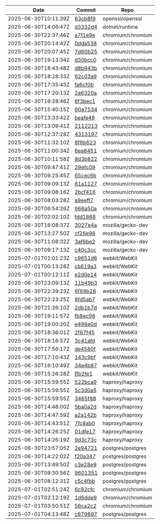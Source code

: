 

| Date | Commit | Repo |
|------|--------|------|
| 2025-06-30T10:11:39Z | [63cb8f9](https://github.com/openssl/openssl/commit/63cb8f99a13fdc4c7c3b1e88d66a3ff70b72e642) | openssl/openssl |
| 2025-06-30T14:06:47Z | [d3332d4](https://github.com/dotnet/runtime/commit/d3332d45ced7b5511c0c6083a967f80cac1afc96) | dotnet/runtime |
| 2025-06-30T22:37:46Z | [a7f1e9e](https://github.com/chromium/chromium/commit/a7f1e9ec2d14cdae207ee18e30b71f812d67472b) | chromium/chromium |
| 2025-06-30T20:14:42Z | [0dda538](https://github.com/chromium/chromium/commit/0dda538507dc9df42631165b896d1bddaea6f435) | chromium/chromium |
| 2025-06-30T20:07:45Z | [7d60b25](https://github.com/chromium/chromium/commit/7d60b25dcefa09cff2f5476f47ad1e3ece3ac0e9) | chromium/chromium |
| 2025-06-30T19:13:34Z | [d30bcc0](https://github.com/chromium/chromium/commit/d30bcc02612ec16dd33370a89525670bf95ba20d) | chromium/chromium |
| 2025-06-30T18:43:48Z | [d8b943b](https://github.com/chromium/chromium/commit/d8b943bcbce2ee54c380415f46958a7a3b7427d0) | chromium/chromium |
| 2025-06-30T18:28:33Z | [62c03a9](https://github.com/chromium/chromium/commit/62c03a941f9adce5be17c106e56d888cd0ceb9ab) | chromium/chromium |
| 2025-06-30T17:35:43Z | [fa6cf0b](https://github.com/chromium/chromium/commit/fa6cf0b2ea471dc7a5a4cd2aea6026bfbad1481e) | chromium/chromium |
| 2025-06-30T17:20:13Z | [2a6320a](https://github.com/chromium/chromium/commit/2a6320aa7d1ff5b58d85b1646a5fded4faa4adeb) | chromium/chromium |
| 2025-06-30T16:28:46Z | [6f3bec1](https://github.com/chromium/chromium/commit/6f3bec1784aca0cfa6ef1d9209420c44aa12c7f3) | chromium/chromium |
| 2025-06-30T15:40:15Z | [60e7534](https://github.com/chromium/chromium/commit/60e7534475d3f1fbf76750b19dea2220bab52ffe) | chromium/chromium |
| 2025-06-30T13:33:42Z | [beafe46](https://github.com/chromium/chromium/commit/beafe463362949a0c65bd32ae9adcfa142b2aae9) | chromium/chromium |
| 2025-06-30T13:09:41Z | [2112213](https://github.com/chromium/chromium/commit/21122139ea67a71fec39e71d3c3ed3b066d82ea2) | chromium/chromium |
| 2025-06-30T12:37:28Z | [4313197](https://github.com/chromium/chromium/commit/43131978898efb2b83b936d6148d1f1cb28e9698) | chromium/chromium |
| 2025-06-30T11:32:10Z | [8f8b623](https://github.com/chromium/chromium/commit/8f8b623c1bd9fe658f87b672885a95c707b04bb5) | chromium/chromium |
| 2025-06-30T11:00:34Z | [6ea8451](https://github.com/chromium/chromium/commit/6ea845148338bfc8456133393818f6df93c82c0e) | chromium/chromium |
| 2025-06-30T10:11:58Z | [8d3b822](https://github.com/chromium/chromium/commit/8d3b822303948ccb06b4b9250031ee2c73e25cef) | chromium/chromium |
| 2025-06-30T09:47:41Z | [29efc09](https://github.com/chromium/chromium/commit/29efc09cf8973781ae12795d05a70314ae52ccbd) | chromium/chromium |
| 2025-06-30T09:25:45Z | [65cec6b](https://github.com/chromium/chromium/commit/65cec6bbd1682767c7d279eb99fec8b37daa51fe) | chromium/chromium |
| 2025-06-30T09:09:13Z | [81a1127](https://github.com/chromium/chromium/commit/81a112758442be58f29ccb4acaddf6561f60188c) | chromium/chromium |
| 2025-06-30T09:08:16Z | [2bcf416](https://github.com/chromium/chromium/commit/2bcf4167359e294c197010d2ddfb4b6dd38f18f6) | chromium/chromium |
| 2025-06-30T08:03:28Z | [a9eeff7](https://github.com/chromium/chromium/commit/a9eeff71e3fb1382d3eb46f0b82c276f63446079) | chromium/chromium |
| 2025-06-30T06:54:26Z | [666a50a](https://github.com/chromium/chromium/commit/666a50a28d7145956b0b4b98ea057437155aa20c) | chromium/chromium |
| 2025-06-30T02:02:10Z | [fdd1868](https://github.com/chromium/chromium/commit/fdd1868d2de738e9566399992e9bd4e4d94baaa4) | chromium/chromium |
| 2025-06-30T16:08:37Z | [3027e4a](https://github.com/mozilla/gecko-dev/commit/3027e4afe3a1279d9875f2f241a74b600afa5323) | mozilla/gecko-dev |
| 2025-06-30T13:27:50Z | [cf26e96](https://github.com/mozilla/gecko-dev/commit/cf26e96a377156895333a1f6a87d8b649849c7d2) | mozilla/gecko-dev |
| 2025-06-30T11:08:32Z | [3af6be2](https://github.com/mozilla/gecko-dev/commit/3af6be24a049026765ce702796b0c756ff90447a) | mozilla/gecko-dev |
| 2025-06-30T09:17:13Z | [c40c3cc](https://github.com/mozilla/gecko-dev/commit/c40c3ccdf47324474627845adc2e0935d4be3528) | mozilla/gecko-dev |
| 2025-07-01T01:01:23Z | [c9651d6](https://github.com/WebKit/WebKit/commit/c9651d6e97ae380627a634511249933c0a615098) | webkit/WebKit |
| 2025-07-01T00:13:28Z | [cb619a3](https://github.com/WebKit/WebKit/commit/cb619a3e3f54e69f1b46d36645b46606f9d12c9c) | webkit/WebKit |
| 2025-07-01T00:12:11Z | [e2d0e14](https://github.com/WebKit/WebKit/commit/e2d0e14844dbef802866cfc2a46d234a507b0c48) | webkit/WebKit |
| 2025-06-30T23:09:13Z | [11b49b3](https://github.com/WebKit/WebKit/commit/11b49b3d842e9268d289b86c1f10237093ab417e) | webkit/WebKit |
| 2025-06-30T22:39:23Z | [6f89b28](https://github.com/WebKit/WebKit/commit/6f89b28dfb13595fbb09e8f3b955c156df53b191) | webkit/WebKit |
| 2025-06-30T22:23:25Z | [8fd5ab7](https://github.com/WebKit/WebKit/commit/8fd5ab7bf0260ad28d50e10b8a66a0b1bf9eac07) | webkit/WebKit |
| 2025-06-30T21:26:10Z | [2db1b7d](https://github.com/WebKit/WebKit/commit/2db1b7d6bafd526be8ce153a7593c993fa4e64f1) | webkit/WebKit |
| 2025-06-30T19:11:57Z | [fb8ec98](https://github.com/WebKit/WebKit/commit/fb8ec98f6a4562ab0928775b332a5be603f1da22) | webkit/WebKit |
| 2025-06-30T19:00:20Z | [e498e0d](https://github.com/WebKit/WebKit/commit/e498e0debab264e2d840a9e74613b60c420d04f4) | webkit/WebKit |
| 2025-06-30T18:36:01Z | [2f67f45](https://github.com/WebKit/WebKit/commit/2f67f454356413a702c53fdcaf5a8b007f034d63) | webkit/WebKit |
| 2025-06-30T18:16:57Z | [3c41afd](https://github.com/WebKit/WebKit/commit/3c41afd934ce277f61f52f063fc35e3321686e8e) | webkit/WebKit |
| 2025-06-30T17:56:17Z | [de4580f](https://github.com/WebKit/WebKit/commit/de4580fe7eeedb0b8582ce8ea85919b788e1d58b) | webkit/WebKit |
| 2025-06-30T17:10:43Z | [143c9bf](https://github.com/WebKit/WebKit/commit/143c9bf9638fb9bf95f59f98bad780ed6b5820af) | webkit/WebKit |
| 2025-06-30T16:10:49Z | [34e4b87](https://github.com/WebKit/WebKit/commit/34e4b871322e872acaed32b6cec020679fac098a) | webkit/WebKit |
| 2025-06-30T15:26:28Z | [ffb2fe1](https://github.com/WebKit/WebKit/commit/ffb2fe10b66b6053346e1a49e667dabaa5cdf99d) | webkit/WebKit |
| 2025-06-30T15:59:55Z | [522bca9](https://github.com/haproxy/haproxy/commit/522bca98e14385beaf0b06a4f711777ba1aab933) | haproxy/haproxy |
| 2025-06-30T15:59:55Z | [5c3d0a5](https://github.com/haproxy/haproxy/commit/5c3d0a554b3db024aef62826b67821ca6a1383ee) | haproxy/haproxy |
| 2025-06-30T15:59:55Z | [3465f88](https://github.com/haproxy/haproxy/commit/3465f88f8ab9c3f163d73938765f741c2b7e6a67) | haproxy/haproxy |
| 2025-06-30T14:48:00Z | [5ba0a2d](https://github.com/haproxy/haproxy/commit/5ba0a2d5270f2ba52a3022578e52fb5709bff3cb) | haproxy/haproxy |
| 2025-06-30T14:47:59Z | [a2a142b](https://github.com/haproxy/haproxy/commit/a2a142bf40c76114cf85dfe1f48d7b14ec70ad5f) | haproxy/haproxy |
| 2025-06-30T14:43:51Z | [7fc8ab0](https://github.com/haproxy/haproxy/commit/7fc8ab0397f01c58a31f203b4d97c79cff3ae244) | haproxy/haproxy |
| 2025-06-30T14:26:25Z | [01dfe17](https://github.com/haproxy/haproxy/commit/01dfe17acf5b16471482f4f80849d3cddee9b613) | haproxy/haproxy |
| 2025-06-30T14:26:19Z | [9d3c73c](https://github.com/haproxy/haproxy/commit/9d3c73c9f2c7650de356c4b75cb114a6a60282c4) | haproxy/haproxy |
| 2025-06-30T23:57:05Z | [2e94721](https://github.com/postgres/postgres/commit/2e947217474c15c7fd9011d1ab2b0d4657b3eae2) | postgres/postgres |
| 2025-06-30T14:22:02Z | [f20a347](https://github.com/postgres/postgres/commit/f20a347e1a613cfc9053e7bc3d254608ae968386) | postgres/postgres |
| 2025-06-30T13:49:50Z | [c3e28e9](https://github.com/postgres/postgres/commit/c3e28e9fd936b83dbb6dfb5003b6221d98f8469c) | postgres/postgres |
| 2025-06-30T09:30:56Z | [9601351](https://github.com/postgres/postgres/commit/960135114629bc89da0dd1d839541098c7e6401a) | postgres/postgres |
| 2025-06-30T08:12:31Z | [c5c4fbb](https://github.com/postgres/postgres/commit/c5c4fbb4d482b87c2a6c90337f3b657b2d0002ca) | postgres/postgres |
| 2025-07-01T02:51:24Z | [6c82cfc](https://github.com/chromium/chromium/commit/6c82cfce321f1443ed00e83c6e91f0b750cdff61) | chromium/chromium |
| 2025-07-01T02:12:19Z | [1d6dde9](https://github.com/chromium/chromium/commit/1d6dde936f3a4913a8da8c69609ebd4be559234e) | chromium/chromium |
| 2025-07-01T03:50:51Z | [56ca2c2](https://github.com/chromium/chromium/commit/56ca2c27eb414925f447103b0d6ce35f5d6f23a4) | chromium/chromium |
| 2025-07-01T04:13:48Z | [c679897](https://github.com/postgres/postgres/commit/c67989789cec3953effca4e01dff834abff9116a) | postgres/postgres |
